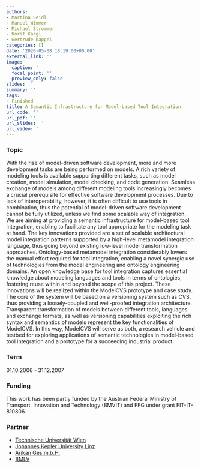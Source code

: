 ```yaml
---
authors:
- Martina Seidl
- Manuel Wimmer
- Michael Strommer
- Horst Kargl
- Gertrude Kappel
categories: []
date: '2020-05-08 18:19:00+00:00'
external_link: ''
image:
  caption: ''
  focal_point: ''
  preview_only: false
slides: ''
summary: ''
tags:
- Finished
title: A Semantic Infrastructure for Model-based Tool Integration
url_code: ''
url_pdf: ''
url_slides: ''
url_video: ''
---
```


### Topic

With the rise of model-driven software development, more and more development tasks are being performed on models. A rich variety of modeling tools is available supporting different tasks, such as model creation, model simulation, model checking, and code generation. Seamless exchange of models among different modeling tools increasingly becomes a crucial prerequisite for effective software development processes. Due to lack of interoperability, however, it is often difficult to use tools in combination, thus the potential of model-driven software development cannot be fully utilized, unless we find some scalable way of integration. We are aiming at providing a semantic infrastructure for model-based tool integration, enabling to facilitate any tool appropriate for the modeling task at hand. The key innovations provided are a set of scalable architectural model integration patterns supported by a high-level metamodel integration language, thus going beyond existing low-level model transformation approaches. Ontology-based metamodel integration considerably lowers the manual effort required for tool integration, enabling a novel synergic use of technologies from the model engineering and ontology engineering domains. An open knowledge base for tool integration captures essential knowledge about modeling languages and tools in terms of ontologies, fostering reuse within and beyond the scope of this project. These innovations will be realized within the ModelCVS prototype and case study. The core of the system will be based on a versioning system such as CVS, thus providing a loosely-coupled and well-proofed integration architecture. Transparent transformation of models between different tools, languages and exchange formats, as well as versioning capabilities exploiting the rich syntax and semantics of models represent the key functionalities of ModelCVS. In this way, ModelCVS will serve as both, a research vehicle and testbed for exploring applications of semantic technologies in model-based tool integration and a prototype for a succeeding industrial product.

### Term

01.10.2006 - 31.12.2007

### Funding

This work has been partly funded by the Austrian Federal Ministry of Transport, Innovation and Technology (BMVIT) and FFG under grant FIT-IT-810806.

### Partner

<ul class="partnerList"><li><a href="http://www.tuwien.ac.at">Technische Universität Wien</a></li><li><a href="http://www.jku.at">Johannes Kepler University Linz</a></li><li><a href="http://www.arikan.at/apg_olb/zeigeNewsListeAction.do">Arikan Ges.m.b.H.</a></li><li><a href="http://www.bmlv.gv.at">BMLV</a></li></ul>